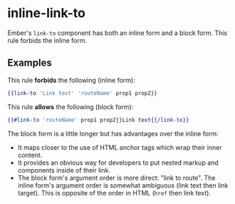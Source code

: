 # inline-link-to

Ember's `link-to` component has both an inline form and a block form. This rule forbids the inline form.

## Examples

This rule **forbids** the following (inline form):

```hbs
{{link-to 'Link text' 'routeName' prop1 prop2}}
```

This rule **allows** the following (block form):

```hbs
{{#link-to 'routeName' prop1 prop2}}Link text{{/link-to}}
```

The block form is a little longer but has advantages over the inline form:

* It maps closer to the use of HTML anchor tags which wrap their inner content.
* It provides an obvious way for developers to put nested markup and components inside of their link.
* The block form's argument order is more direct: "link to route". The inline form's argument order is somewhat ambiguous (link text then link target). This is opposite of the order in HTML (`href` then link text).
